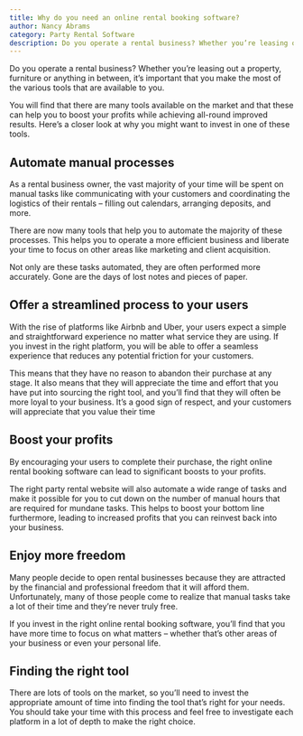 ```yaml
---
title: Why do you need an online rental booking software?
author: Nancy Abrams
category: Party Rental Software
description: Do you operate a rental business? Whether you’re leasing out a property, furniture or anything in between, it’s important that you make the most of the various tools that are available to you.
---
```


<p>Do you operate a rental business? Whether you’re leasing out
a property, furniture or anything in between, it’s important that you make the
most of the various tools that are available to you.</p>
<p>You will find that there are many tools available on the
market and that these can help you to boost your profits while achieving
all-round improved results. Here’s a closer look at why you might want to
invest in one of these tools.</p>
<h2>Automate manual processes</h2>
<p>As a rental business owner, the vast majority of your time
will be spent on manual tasks like communicating with your customers and
coordinating the logistics of their rentals – filling out calendars, arranging
deposits, and more.</p><p>There are now many tools that help you to automate the
majority of these processes. This helps you to operate a more efficient
business and liberate your time to focus on other areas like marketing and
client acquisition.</p><p>Not only are these tasks automated, they are often performed
more accurately. Gone are the days of lost notes and pieces of paper.</p>
<h2>Offer a streamlined process to your users</h2>
<p>With the rise of platforms like Airbnb and Uber, your users
expect a simple and straightforward experience no matter what service they are
using. If you invest in the right platform, you will be able to offer a
seamless experience that reduces any potential friction for your customers.</p>
<p>This means that they have no reason to abandon their
purchase at any stage. It also means that they will appreciate the time and
effort that you have put into sourcing the right tool, and you’ll find that
they will often be more loyal to your business. It’s a good sign of respect,
and your customers will appreciate that you value their time</p>
<h2>Boost your profits</h2>
<p>By encouraging your users to complete their purchase, the
right online rental booking software can lead to significant boosts to your
profits.</p>
<p>The right party rental website will also automate a wide
range of tasks and make it possible for you to cut down on the number of manual
hours that are required for mundane tasks. This helps to boost your bottom line
furthermore, leading to increased profits that you can reinvest back into your
business.</p>
<h2>Enjoy more freedom</h2>
<p>Many people decide to open rental businesses because they
are attracted by the financial and professional freedom that it will afford
them. Unfortunately, many of those people come to realize that manual tasks
take a lot of their time and they’re never truly free.</p><p>If you invest in the right online rental booking software,
you’ll find that you have more time to focus on what matters – whether that’s
other areas of your business or even your personal life.</p><h2>Finding the right tool</h2><p>There are lots of tools on the market, so you’ll need to
invest the appropriate amount of time into finding the tool that’s right for
your needs. You should take your time with this process and feel free to
investigate each platform in a lot of depth to make the right choice.</p>
